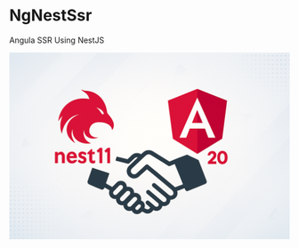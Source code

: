 # NgNestSsr
Angula SSR Using NestJS

![Image description](https://raw.githubusercontent.com/xsip/ng-nest-ssr/a0c6477a85bdb6d4e6250b721332c54d027f12e8/banner.png)
